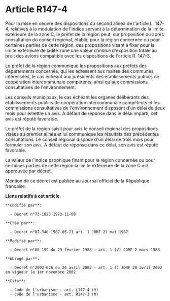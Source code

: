 # Article R147-4

Pour la mise en oeuvre des dispositions du second alinéa de l'article L. 147-4, relatives à la modulation de l'indice servant
à la détermination de la limite extérieure de la zone C, le préfet de la région peut, sur proposition ou après consultation
du conseil régional, établir, pour la région concernée ou pour certaines parties de cette région, des propositions visant à
fixer pour la limite extérieure de ladite zone une valeur d'indice d'exposition totale au bruit des avions compatible avec
les dispositions de l'article R. 147-3.

Le préfet de la région communique les propositions aux préfets des départements concernés, qui les adressent aux maires des
communes intéressées, le cas échéant aux présidents des établissements publics de coopération intercommunale compétents,
ainsi qu'aux commissions consultatives de l'environnement.

Les conseils municipaux, le cas échéant les organes délibérants des établissements publics de coopération intercommunale
compétents et les commissions consultatives de l'environnement disposent d'un délai de deux mois pour émettre un avis. A
défaut de réponse dans le délai imparti, cet avis est réputé favorable.

Le préfet de la région saisit pour avis le conseil régional des propositions visées au premier alinéa et lui communique les
résultats des précédentes consultations. Le conseil régional dispose d'un délai de trois mois pour formuler son avis. A
défaut de réponse dans ce délai, son avis est réputé favorable.

La valeur de l'indice psophique fixant pour la région concernée ou pour certaines parties de cette région la limite
extérieure de la zone C est approuvée par décret.

Mention de ce décret est publiée au Journal officiel de la République française.

**Liens relatifs à cet article**

	**Codifié par**:

	  - Décret n°73-1023 1973-11-08

	**Créé par**:

	  - Décret n°87-340 1987-05-21 art. 1 JORF 22 mai 1987

	**Modifié par**:

	  - Décret n°88-199 du 29 février 1988 - art. 1 (V) JORF 2 mars 1988

	**Abrogé par**:

	  - Décret n°2002-626 du 26 avril 2002 - art. 1 () JORF 28 avril 2002 en vigueur le 1er novembre 2002

	**Cite**:

	  - Code de l'urbanisme - art. L147-4 (V)
	  - Code de l'urbanisme - art. R147-3 (M)

